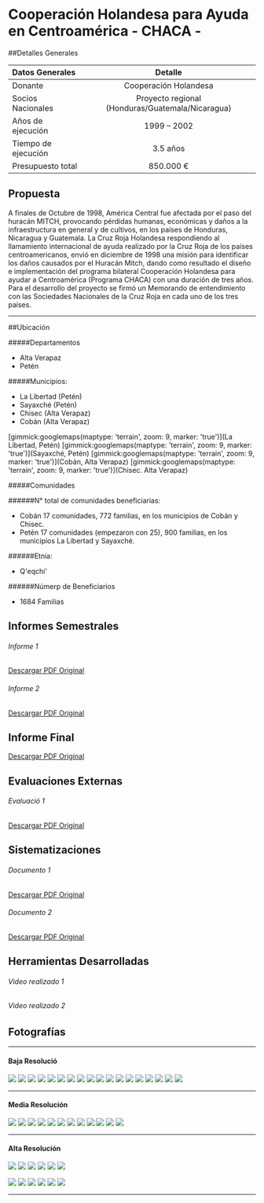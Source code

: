 # Cooperaci&oacute;n Holandesa para Ayuda en Centroam&eacute;rica - CHACA -

##Detalles Generales

| Datos Generales | Detalle |
|:--- |:---:|
| Donante | Cooperación Holandesa |
| Socios Nacionales | Proyecto regional (Honduras/Guatemala/Nicaragua) |
| Años de ejecución | 1999 – 2002 |
| Tiempo de ejecución | 3.5 años |
| Presupuesto total | 850.000 &euro; |


## Propuesta

A finales de Octubre de 1998, América Central fue afectada por el paso del huracán MITCH, provocando pérdidas humanas, económicas y daños a la infraestructura en general y de cultivos, en los países de Honduras, Nicaragua y Guatemala. La Cruz Roja Holandesa respondiendo al llamamiento internacional de ayuda realizado por la Cruz Roja de los países centroamericanos, envió en diciembre de 1998 una misión para identificar los daños causados por el Huracán Mitch, dando como resultado el diseño e implementación del programa bilateral Cooperación Holandesa para ayudar a Centroamérica (Programa CHACA) con una duración de tres años. Para el desarrollo del proyecto se firmó un Memorando de entendimiento con las Sociedades Nacionales de la Cruz Roja en cada uno de los tres países.

-----

##Ubicación

#####Departamentos
* Alta Verapaz
* Petén

#####Municipios:
* La Libertad (Petén)
* Sayaxché (Petén)
* Chisec (Alta Verapaz)
* Cobán (Alta Verapaz)

[gimmick:googlemaps(maptype: 'terrain', zoom: 9, marker: 'true')](La Libertad, Petén)
[gimmick:googlemaps(maptype: 'terrain', zoom: 9, marker: 'true')](Sayaxché, Petén)
[gimmick:googlemaps(maptype: 'terrain', zoom: 9, marker: 'true')](Cobán, Alta Verapaz)
[gimmick:googlemaps(maptype: 'terrain', zoom: 9, marker: 'true')](Chisec. Alta Verapaz)

#####Comunidades

######N° total de comunidades beneficiarias:
* Cobán 17 comunidades, 772 familias, en los municipios de Cobán y Chisec.
* Petén 17 comunidades (empezaron con 25), 900 familias, en los municipios La Libertad y Sayaxché.

######Etnia:
* Q'eqchi'

######Númerp de Beneficiarios
* 1684 Familias

## Informes Semestrales

###### Informe 1
<a class="media {}" href="docs/doc-2.pdf"></a>
<a class="descarga-pdf" href="../docs/doc-2.pdf">Descargar PDF Original</a>

###### Informe 2
<a class="media {width:400, height:550}" href="docs/doc-1.pdf"></a>
<a class="descarga-pdf" href="../docs/doc-1.pdf">Descargar PDF Original</a>

## Informe Final

<a class="media {width:400, height:550}" href="docs/doc-1.pdf"></a>
<a class="descarga-pdf" href="../docs/doc-1.pdf">Descargar PDF Original</a>

## Evaluaciones Externas

###### Evaluaci&oacute; 1
<a class="media {width:400, height:550}" href="docs/doc-1.pdf"></a>
<a class="descarga-pdf" href="../docs/doc-1.pdf">Descargar PDF Original</a>

## Sistematizaciones

###### Documento 1
<a class="media {width:550, height:400}" href="docs/doc-2.pdf"></a>
<a class="descarga-pdf" href="../docs/doc-2.pdf">Descargar PDF Original</a>

###### Documento 2
<a class="media {width:550, height:400}" href="docs/doc-2.pdf"></a>
<a class="descarga-pdf" href="../docs/doc-2.pdf">Descargar PDF Original</a>

## Herramientas Desarrolladas

###### Video realizado 1
[](http://www.youtube.com/watch?v=RMINSD7MmT4)

###### Video realizado 2
[](http://www.youtube.com/watch?v=RMINSD7MmT4)

## Fotograf&iacute;as

- - -
#### Baja Resoluci&oacute;
![](http://lorempixel.com/200/150)
![](http://lorempixel.com/200/150)
![](http://lorempixel.com/200/150)
![](http://lorempixel.com/200/150)
![](http://lorempixel.com/200/150)
![](http://lorempixel.com/200/150)
![](http://lorempixel.com/200/150)
![](http://lorempixel.com/200/150)
![](http://lorempixel.com/200/150)
![](http://lorempixel.com/200/150)
![](http://lorempixel.com/200/150)
![](http://lorempixel.com/200/150)
![](http://lorempixel.com/200/150)
![](http://lorempixel.com/200/150)
![](http://lorempixel.com/200/150)
![](http://lorempixel.com/200/150)
![](http://lorempixel.com/200/150)
![](http://lorempixel.com/200/150)

- - -

#### Media Resoluci&oacute;n
![](http://lorempixel.com/800/600)
![](http://lorempixel.com/800/600)
![](http://lorempixel.com/800/600)
![](http://lorempixel.com/800/600)
![](http://lorempixel.com/800/600)
![](http://lorempixel.com/800/600)
![](http://lorempixel.com/800/600)
![](http://lorempixel.com/800/600)
![](http://lorempixel.com/800/600)
![](http://lorempixel.com/800/600)
![](http://lorempixel.com/800/600)
![](http://lorempixel.com/800/600)

- - -

#### Alta Resoluci&oacute;n
![](http://lorempixel.com/1600/1200)
![](http://lorempixel.com/1600/1200)
![](http://lorempixel.com/1600/1200)
![](http://lorempixel.com/1600/1200)
![](http://lorempixel.com/1600/1200)
![](http://lorempixel.com/1600/1200)

![](http://lorempixel.com/1600/1200)
![](http://lorempixel.com/1600/1200)
![](http://lorempixel.com/1600/1200)
![](http://lorempixel.com/1600/1200)
![](http://lorempixel.com/1600/1200)
![](http://lorempixel.com/1600/1200)
- - -

<script type="text/javascript">$('.media').media();</script>